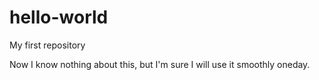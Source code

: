 # hello-world
My first repository

Now I know nothing about this, but I'm sure I will use it smoothly oneday.
